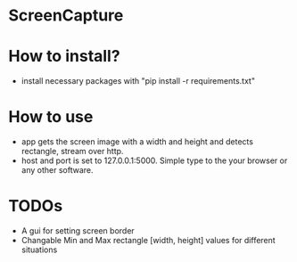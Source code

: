 # ScreenCapture

# How to install?
- install necessary packages with "pip install -r requirements.txt"

# How to use
- app gets the screen image with a width and height and detects rectangle, stream over http.
- host and port is set to 127.0.0.1:5000. Simple type to the your browser or any other software.

# TODOs
- A gui for setting screen border
- Changable Min and Max rectangle [width, height] values for different situations
